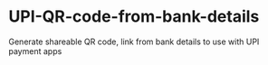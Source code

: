 # UPI-QR-code-from-bank-details
Generate shareable QR code, link from bank details to use with UPI payment apps
